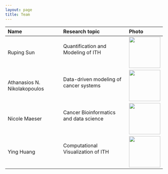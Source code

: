 ```yaml
---
layout: page
title: Team
---
```


| Name | Research topic | Photo |
| :--- | :---- | :---- |
| Ruping Sun | Quantification and Modeling of ITH <br> &nbsp; &nbsp; &nbsp; | <img width="100" src="../public/rupingsun2.png"> |
| Athanasios N. Nikolakopoulos | Data-driven modeling of cancer systems <br> &nbsp; &nbsp; &nbsp; | <img width="100" src="../public/Athanasios.jpg"> |
| Nicole Maeser | Cancer Bioinformatics and data science <br> &nbsp; &nbsp; &nbsp; | <img width="100" src="../public/nicole_maeser_2.jpg"> | 
| Ying Huang | Computational Visualization of ITH <br> &nbsp; &nbsp; &nbsp; | <img width="100" src="../public/huangying.jpg"> |
